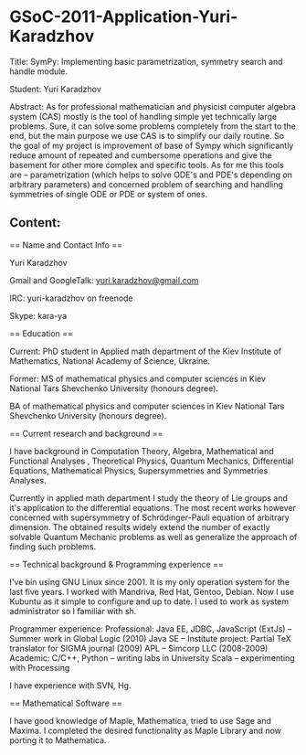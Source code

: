 GSoC-2011-Application-Yuri-Karadzhov
====================================

Title:	 SymPy: Implementing basic parametrization, symmetry search and handle module.

Student:	 Yuri Karadzhov

Abstract:	As for professional mathematician and physicist computer algebra system (CAS) mostly is the tool of handling simple yet technically large problems. Sure, it can solve some problems completely from the start to the end, but the main purpose we use CAS is to simplify our daily routine. So the goal of my project is improvement of base of Sympy which significantly reduce amount of repeated and cumbersome operations and give the basement for other more complex and specific tools.
As for me this tools are – parametrization (which helps to solve ODE's and PDE's depending on arbitrary parameters) and concerned problem of searching and handling symmetries of single ODE or PDE or system of ones.

Content:	
----


== Name and Contact Info ==



Yuri Karadzhov

Gmail and GoogleTalk: yuri.karadzhov@gmail.com

IRC: yuri-karadzhov on freenode

Skype: kara-ya



== Education ==



Current: PhD student in Applied math department of the Kiev Institute of Mathematics, National
Academy of Science, Ukraine.

Former: MS of mathematical physics and computer sciences in Kiev National Tars Shevchenko University (honours degree).

BA of mathematical physics and computer sciences in Kiev National Tars Shevchenko University (honours degree).



== Current research and background ==



I have background in Computation Theory, Algebra, Mathematical and Functional Analyses , Theoretical Physics, Quantum Mechanics, Differential Equations, Mathematical Physics, Supersymmetries and Symmetries Analyses.

Currently in applied math department I study the theory of Lie groups
and it's application to the differential equations. The most recent
works however concerned with supersymmetry of Schrödinger-Pauli
equation of arbitrary dimension. The obtained results widely extend
the number of exactly solvable Quantum Mechanic problems as well as
generalize the approach of finding such problems.



== Technical background & Programming experience ==



I've bin using GNU Linux since 2001. It is my only operation system for the last five years. I worked with  Mandriva, Red Hat, Gentoo, Debian. Now I use Kubuntu as it simple to configure and up to date. I used to work as system administrator so I familiar with sh.

Programmer experience:
Professional:
Java EE, JDBC, JavaScript (ExtJs) – Summer work in Global Logic (2010)
Java SE – Institute project: Partial TeX translator for SIGMA journal (2009)
APL – Simcorp LLC (2008-2009)
Academic:
C/C++, Python – writing labs in University
Scala – experimenting with Processing

I have experience with SVN, Hg.



== Mathematical Software ==



I have good knowledge of Maple, Mathematica, tried to use Sage and Maxima.
I completed the desired functionality as Maple Library and now porting it to Mathematica.